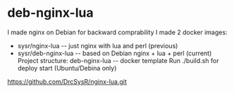 # deb-nginx-lua
I made nginx on Debian for backward comprability
I made 2 docker images:
- sysr/nginx-lua -- just nginx with lua and perl (previous)
- sysr/deb-nginx-lua -- based on Debian nginx + lua + perl (current)
Project structure:
deb-nginx-lua -- docker template
Run ./build.sh for deploy start (Ubuntu/Debina only)

https://github.com/DrcSysR/nginx-lua.git